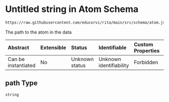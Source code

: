 # Untitled string in Atom Schema

```txt
https://raw.githubusercontent.com/educorvi/rita/main/src/schema/atom.json#/properties/path
```

The path to the atom in the data

| Abstract            | Extensible | Status         | Identifiable            | Custom Properties | Additional Properties | Access Restrictions | Defined In                                                       |
| :------------------ | :--------- | :------------- | :---------------------- | :---------------- | :-------------------- | :------------------ | :--------------------------------------------------------------- |
| Can be instantiated | No         | Unknown status | Unknown identifiability | Forbidden         | Allowed               | none                | [atom.json\*](../../src/schema/atom.json 'open original schema') |

## path Type

`string`
